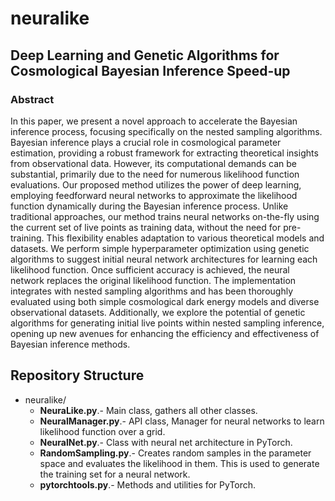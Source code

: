 # neuralike

## Deep Learning and Genetic Algorithms for Cosmological Bayesian Inference Speed-up

### Abstract

In this paper, we present a novel approach to accelerate the Bayesian inference process, focusing specifically on the nested sampling algorithms. Bayesian inference plays a crucial role in cosmological parameter estimation, providing a robust framework for extracting theoretical insights from observational data. However, its computational demands can be substantial, primarily due to the need for numerous likelihood function evaluations. Our proposed method utilizes the power of deep learning, employing feedforward neural networks to approximate the likelihood function dynamically during the Bayesian inference process. Unlike traditional approaches, our method trains neural networks on-the-fly using the current set of live points as training data, without the need for pre-training. This flexibility enables adaptation to various theoretical models and datasets. We perform simple hyperparameter optimization using genetic algorithms to suggest initial neural network architectures for learning each likelihood function. Once sufficient accuracy is achieved, the neural network replaces the original likelihood function. The implementation integrates with nested sampling algorithms and has been thoroughly evaluated using both simple cosmological dark energy models and diverse observational datasets. Additionally, we explore the potential of genetic algorithms for generating initial live points within nested sampling inference, opening up new avenues for enhancing the efficiency and effectiveness of Bayesian inference methods.

## Repository Structure

- neuralike/
    - **NeuraLike.py**.- Main class, gathers all other classes.
    - **NeuralManager.py**.-  API class, Manager for neural networks to learn likelihood function over a grid.
    - **NeuralNet.py**.- Class with neural net architecture in PyTorch.
    - **RandomSampling.py**.- Creates random samples in the parameter space and evaluates the likelihood in them. This is used to generate the training set for a neural network.
    - **pytorchtools.py**.- Methods and utilities for PyTorch.



